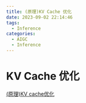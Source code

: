 ```yaml
---
title: (原理)KV Cache 优化
date: 2023-09-02 22:14:46
tags:
  - Inference
categories: 
  - AIGC
  - Inference 
---
```


<p></p>
<!-- more -->

# KV Cache 优化
[(原理)KV cache优化](https://candied-skunk-1ca.notion.site/KV-cache-bd0a35015c9845bd8e17d5c902dba152?pvs=4)


